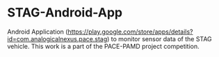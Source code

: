 # STAG-Android-App
Android Application (https://play.google.com/store/apps/details?id=com.analogicalnexus.pace.stag) to monitor sensor data of the STAG vehicle. This work is a part of the PACE-PAMD project competition. 

